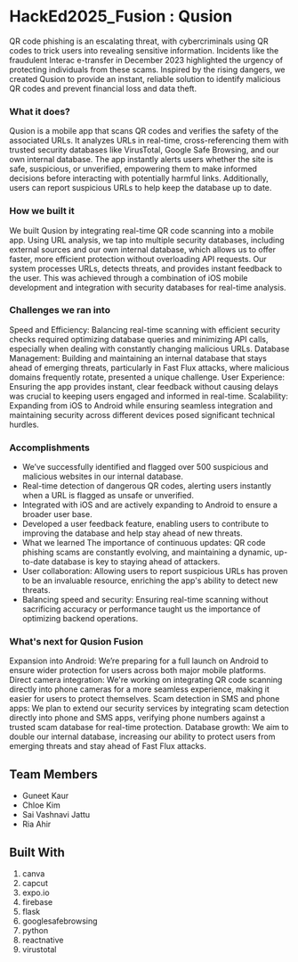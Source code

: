 # HackEd2025_Fusion : Qusion

QR code phishing is an escalating threat, with cybercriminals using QR codes to trick users into revealing sensitive information. Incidents like the fraudulent Interac e-transfer in December 2023 highlighted the urgency of protecting individuals from these scams. Inspired by the rising dangers, we created Qusion to provide an instant, reliable solution to identify malicious QR codes and prevent financial loss and data theft.

### What it does? 
Qusion is a mobile app that scans QR codes and verifies the safety of the associated URLs. It analyzes URLs in real-time, cross-referencing them with trusted security databases like VirusTotal, Google Safe Browsing, and our own internal database. The app instantly alerts users whether the site is safe, suspicious, or unverified, empowering them to make informed decisions before interacting with potentially harmful links. Additionally, users can report suspicious URLs to help keep the database up to date.

### How we built it 
We built Qusion by integrating real-time QR code scanning into a mobile app. Using URL analysis, we tap into multiple security databases, including external sources and our own internal database, which allows us to offer faster, more efficient protection without overloading API requests. Our system processes URLs, detects threats, and provides instant feedback to the user. This was achieved through a combination of iOS mobile development and integration with security databases for real-time analysis.

### Challenges we ran into

Speed and Efficiency: Balancing real-time scanning with efficient security checks required optimizing database queries and minimizing API calls, especially when dealing with constantly changing malicious URLs.
Database Management: Building and maintaining an internal database that stays ahead of emerging threats, particularly in Fast Flux attacks, where malicious domains frequently rotate, presented a unique challenge.
User Experience: Ensuring the app provides instant, clear feedback without causing delays was crucial to keeping users engaged and informed in real-time. Scalability: Expanding from iOS to Android while ensuring seamless integration and maintaining security across different devices posed significant technical hurdles.

### Accomplishments 
* We’ve successfully identified and flagged over 500 suspicious and malicious websites in our internal database.
* Real-time detection of dangerous QR codes, alerting users instantly when a URL is flagged as unsafe or unverified.
* Integrated with iOS and are actively expanding to Android to ensure a broader user base.
* Developed a user feedback feature, enabling users to contribute to improving the database and help stay ahead of new threats.
* What we learned The importance of continuous updates: QR code phishing scams are constantly evolving, and maintaining a dynamic, up-to-date database is key to staying ahead of attackers.
* User collaboration: Allowing users to report suspicious URLs has proven to be an invaluable resource, enriching the app's ability to detect new threats.
* Balancing speed and security: Ensuring real-time scanning without sacrificing accuracy or performance taught us the importance of optimizing backend operations.

### What's next for Qusion Fusion 
Expansion into Android: We’re preparing for a full launch on Android to ensure wider protection for users across both major mobile platforms. Direct camera integration: We're working on integrating QR code scanning directly into phone cameras for a more seamless experience, making it easier for users to protect themselves. Scam detection in SMS and phone apps: We plan to extend our security services by integrating scam detection directly into phone and SMS apps, verifying phone numbers against a trusted scam database for real-time protection. Database growth: We aim to double our internal database, increasing our ability to protect users from emerging threats and stay ahead of Fast Flux attacks.

## Team Members
* Guneet Kaur
* Chloe Kim
* Sai Vashnavi Jattu
* Ria Ahir

## Built With
1. canva
2. capcut
3. expo.io
4. firebase
5. flask
6. googlesafebrowsing
7. python
8. reactnative
9. virustotal
